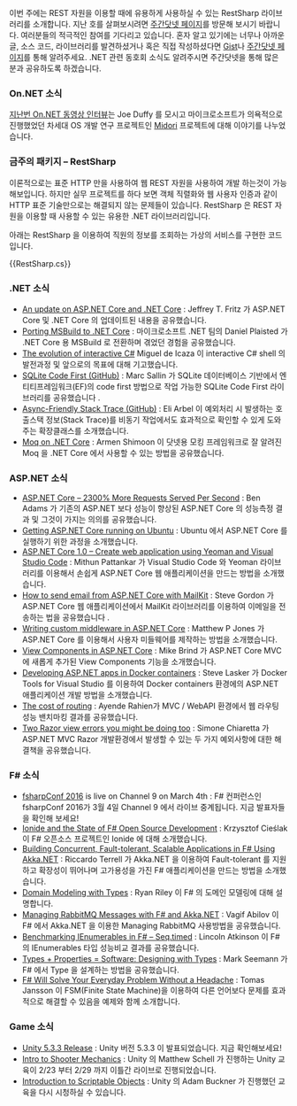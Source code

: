 이번 주에는 REST 자원을 이용할 때에 유용하게 사용하실 수 있는 RestSharp 라이브러리를 소개합니다. 지난 호를 살펴보시려면 [주간닷넷 페이지](https://www.facebook.com/jugan.net/)를 방문해 보시기 바랍니다. 여러분들의 적극적인 참여를 기다리고 있습니다. 혼자 알고 있기에는 너무나 아까운 글, 소스 코드, 라이브러리를 발견하셨거나 혹은 직접 작성하셨다면 [Gist](https://gist.github.com/options/e9fc443b8c882157fe4a)나 [주간닷넷 페이지](https://www.facebook.com/jugan.net/)를 통해 알려주세요. .NET 관련 동호회 소식도 알려주시면 주간닷넷을 통해 많은 분과 공유하도록 하겠습니다.

### On.NET 소식
[지난번 On.NET 동영상 인터뷰](https://www.youtube.com/watch?v=WuqrfuJLbgk)는 Joe Duffy 를 모시고 마이크로소프트가 의욕적으로 진행했었던 차세대 OS 개발 연구 프로젝트인 [Midori](http://joeduffyblog.com/2015/11/03/blogging-about-midori/) 프로젝트에 대해 이야기를 나누었습니다. 

### 금주의 패키지 – RestSharp     
이론적으로는 표준 HTTP 만을 사용하여 웹 REST 자원을 사용하여 개발 하는것이 가능해보입니다. 하지만 실무 프로젝트를 하다 보면 객체 직렬화와 웹 사용자 인증과 같이 HTTP 표준 기술만으로는 해결되지 않는 문제들이 있습니다. RestSharp 은 REST 자원을 이용할 때 사용할 수 있는 유용한 .NET 라이브러리입니다.

아래는 RestSharp 을 이용하여 직원의 정보를 조회하는 가상의 서비스를 구현한 코드입니다.

<section>
{{RestSharp.cs}}<script src="https://gist.github.com/bleroy/8443953a1fd661eb276a.js"></script>
</section>

### .NET 소식
* [An update on ASP.NET Core and .NET Core](https://blogs.msdn.microsoft.com/webdev/2016/02/01/an-update-on-asp-net-core-and-net-core/) : Jeffrey T. Fritz 가 ASP.NET Core 및 .NET Core 의 업데이트된 내용을 공유했습니다.
* [Porting MSBuild to .NET Core](https://blogs.msdn.microsoft.com/dotnet/2016/02/23/porting-msbuild-to-net-core/) : 마이크로소프트 .NET 팀의 Daniel Plaisted 가 .NET Core 용 MSBuild 로 전환하며 겪었던 경험을 공유했습니다.
* [The evolution of interactive C#](http://tirania.org/blog/archive/2016/Feb-17.html) Miguel de Icaza 이 interactive C# shell 의 발전과정 및 앞으로의 목표에 대해 기고했습니다. 
* [SQLite Code First (GitHub)](https://github.com/msallin/SQLiteCodeFirst) :  Marc Sallin 가 SQLite 데이터베이스 기반에서 엔티티프레임워크(EF)의 code first 방법으로 작업 가능한 SQLite Code First 라이브러리를 공유했습니다 .
* [Async-Friendly Stack Trace (GitHub)](https://github.com/aelij/AsyncFriendlyStackTrace) : Eli Arbel 이 예외처리 시 발생하는 호출스택 정보(Stack Trace)를 비동기 작업에서도 효과적으로 확인할 수 있게 도와주는 확장클래스를 소개했습니다.
* [Moq on .NET Core](http://dotnetliberty.com/index.php/2016/02/22/moq-on-net-core/) : Armen Shimoon 이 닷넷용 모킹 프레임워크로 잘 알려진 Moq 을 .NET Core 에서 사용할 수 있는 방법을 공유했습니다.

### ASP.NET 소식
* [ASP.NET Core – 2300% More Requests Served Per Second](http://www.ageofascent.com/asp-net-core-exeeds-1-15-million-requests-12-6-gbps/) : Ben Adams 가 기존의 ASP.NET 보다  성능이 향상된 ASP.NET Core 의 성능측정 결과 및 그것이 가지는 의의를 공유했습니다.
* [Getting ASP.NET Core running on Ubuntu](http://www.mcrook.com/2016/02/getting-mvc-6-and-net-core-running-on.html) : Ubuntu 에서 ASP.NET Core 를 실행하기 위한 과정을 소개했습니다.
* [ASP.NET Core 1.0 – Create web application using Yeoman and Visual Studio Code](http://www.mithunvp.com/asp-net-core-visual-studio-code-yeoman/) : Mithun Pattankar 가 Visual Studio Code 와 Yeoman 라이브러리를 이용해서 손쉽게 ASP.NET Core 웹 애플리케이션을 만드는 방법을 소개했습니다.
* [How to send email from ASP.NET Core with MailKit](http://stevejgordon.co.uk/how-to-send-emails-in-asp-net-core-1-0) : Steve Gordon 가 ASP.NET Core 웹 애플리케이션에서 MailKit 라이브러리를 이용하여 이메일을 전송하는 법을 공유했습니다 .
* [Writing custom middleware in ASP.NET Core](http://www.exceptionnotfound.net/writing-custom-middleware-in-asp-net-core-1-0/) : Matthew P Jones 가 ASP.NET Core 를 이용해서 사용자 미들웨어를 제작하는 방법을 소개했습니다.
* [View Components in ASP.NET Core](http://www.mikesdotnetting.com/article/294/view-components-in-asp-net-core-mvc) : Mike Brind 가 ASP.NET Core MVC 에 새롭게 추가된 View Components 기능을 소개했습니다.
* [Developing ASP.NET apps in Docker containers](http://blogs.msdn.com/b/stevelasker/archive/2016/02/19/developing-asp-net-apps-in-docker-containers.aspx) : Steve Lasker 가 Docker Tools for Visual Studio 를 이용하여 Docker containers 환경에의 ASP.NET 애플리케이션 개발 방법을 소개했습니다.
* [The cost of routing](https://ayende.com/blog/173282/the-cost-of-routing?Key=5236b9ce-234e-4255-b25b-98de4068dc93) : Ayende Rahien가 MVC / WebAPI 환경에서 웹 라우팅 성능 밴치마킹 결과를 공유했습니다.
* [Two Razor view errors you might be doing too](http://codeclimber.net.nz/archive/2016/02/19/Two-Razor-view-errors-you-might-be-doing-too.aspx) : Simone Chiaretta 가 ASP.NET MVC Razor 개발환경에서 발생할 수 있는 두 가지 예외사항에 대한 해결책을 공유했습니다.

### F# 소식
* [fsharpConf 2016](http://fsharpconf.com/) is live on Channel 9 on March 4th : F# 컨퍼런스인 fsharpConf 2016가 3월 4일 Channel 9 에서 라이브 중계됩니다. 지금 발표자들을 확인해 보세요!
* [Ionide and the State of F# Open Source Development](https://www.youtube.com/watch?v=JWe1pOeh84U&feature=youtu.be) : Krzysztof Cieślak 이 F# 오픈소스 프로젝트인 Ionide 에 대해 소개했습니다. 
* [Building Concurrent, Fault-tolerant, Scalable Applications in F# Using Akka.NET](https://www.youtube.com/watch?v=gwWS1e0f-L0&feature=youtu.be) : Riccardo Terrell 가 Akka.NET 을 이용하여 Fault-tolerant 를 지원하고 확장성이 뛰어나며  고가용성을 가진 F# 애플리케이션을 만드는 방법을 소개했습니다.
* [Domain Modeling with Types](https://www.youtube.com/watch?v=970nkg60lHs) : Ryan Riley 이 F# 의 도메인 모델링에 대해 설명합니다. 
* [Managing RabbitMQ Messages with F# and Akka.NET](http://miles.no/blogg/managing-rabbitmq-messages-with-f-and-akkanet) : Vagif Abilov 이 F# 에서 Akka.NET 을 이용한 Managing RabbitMQ 사용방법을 공유했습니다.
* [Benchmarking IEnumerables in F# – Seq.timed](http://latkin.org/blog/2016/02/08/benchmarking-ienumerables-in-f-seq-timed/) : Lincoln Atkinson 이 F# 의 IEnumerables 타입 성능비교 결과를 공유했습니다.
* [Types + Properties = Software: Designing with Types](http://blog.ploeh.dk/2016/02/10/types-properties-software-designing-with-types/) : Mark Seemann 가 F# 에서 Type 을 설계하는 방법을 공유했습니다. 
* [F# Will Solve Your Everyday Problem Without a Headache](http://blog.2mas.xyz/fsharp-will-solve-your-everyday-problem-without-a-headache/) : Tomas Jansson 이 FSM(Finite State Machine)을 이용하여 다른 언어보다 문제를 효과적으로 해결할 수 있음을 예제와 함께 소개합니다. 

### Game 소식
* [Unity 5.3.3 Release](http://unity3d.com/unity/whats-new/unity-5.3.3) : Unity 버전 5.3.3 이 발표되었습니다. 지금 확인해보세요! 
* [Intro to Shooter Mechanics](https://blogs.msdn.microsoft.com/dotnet/2016/02/23/the-week-in-net-2232016/) : Unity 의 Matthew Schell 가 진행하는 Unity 교육이 2/23 부터 2/29 까지 이틀간 라이브로 진행되었습니다.
* [Introduction to Scriptable Objects](http://unity3d.com/learn/tutorials/modules/beginner/live-training-archive/scriptable-objects) : Unity 의 Adam Buckner 가 진행했던 교육을 다시 시청하실 수 있습니다.